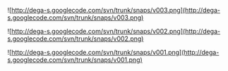![http://dega-s.googlecode.com/svn/trunk/snaps/v003.png](http://dega-s.googlecode.com/svn/trunk/snaps/v003.png)

![http://dega-s.googlecode.com/svn/trunk/snaps/v002.png](http://dega-s.googlecode.com/svn/trunk/snaps/v002.png)

![http://dega-s.googlecode.com/svn/trunk/snaps/v001.png](http://dega-s.googlecode.com/svn/trunk/snaps/v001.png)